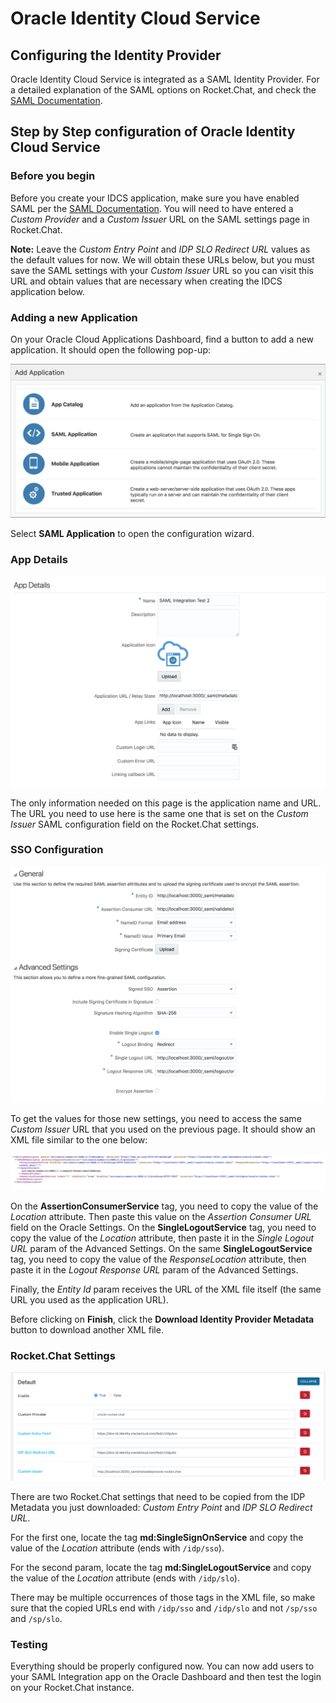 # Oracle Identity Cloud Service

## Configuring the Identity Provider

Oracle Identity Cloud Service is integrated as a SAML Identity Provider. For a detailed explanation of the SAML options on Rocket.Chat, and check the [SAML Documentation](./).

## Step by Step configuration of Oracle Identity Cloud Service

### Before you begin

Before you create your IDCS application, make sure you have enabled SAML per the [SAML Documentation](./). You will need to have entered a _Custom Provider_ and a _Custom Issuer_ URL on the SAML settings page in Rocket.Chat.

**Note:** Leave the _Custom Entry Point_ and _IDP SLO Redirect URL_ values as the default values for now. We will obtain these URLs below, but you must save the SAML settings with your _Custom Issuer_ URL so you can visit this URL and obtain values that are necessary when creating the IDCS application below.

### Adding a new Application

On your Oracle Cloud Applications Dashboard, find a button to add a new application. It should open the following pop-up:

![](../../../../.gitbook/assets/AddApplication.png)

Select **SAML Application** to open the configuration wizard.

### App Details

![](../../../../.gitbook/assets/AppDetails.png)

The only information needed on this page is the application name and URL. The URL you need to use here is the same one that is set on the _Custom Issuer_ SAML configuration field on the Rocket.Chat settings.

### SSO Configuration

![](../../../../.gitbook/assets/SSOConfiguration.png)

To get the values for those new settings, you need to access the same _Custom Issuer_ URL that you used on the previous page. It should show an XML file similar to the one below:

![](../../../../.gitbook/assets/SampleXMLConfiguration.png)

On the **AssertionConsumerService** tag, you need to copy the value of the _Location_ attribute. Then paste this value on the _Assertion Consumer URL_ field on the Oracle Settings. On the **SingleLogoutService** tag, you need to copy the value of the _Location_ attribute, then paste it in the _Single Logout URL_ param of the Advanced Settings. On the same **SingleLogoutService** tag, you need to copy the value of the _ResponseLocation_ attribute, then paste it in the _Logout Response URL_ param of the Advanced Settings.

Finally, the _Entity Id_ param receives the URL of the XML file itself (the same URL you used as the application URL).

Before clicking on **Finish**, click the **Download Identity Provider Metadata** button to download another XML file.

### Rocket.Chat Settings

![](../../../../.gitbook/assets/RocketChatSettings.png)

There are two Rocket.Chat settings that need to be copied from the IDP Metadata you just downloaded: _Custom Entry Point_ and _IDP SLO Redirect URL_.

For the first one, locate the tag **md:SingleSignOnService** and copy the value of the _Location_ attribute (ends with `/idp/sso`).

For the second param, locate the tag **md:SingleLogoutService** and copy the value of the _Location_ attribute (ends with `/idp/slo`).

There may be multiple occurrences of those tags in the XML file, so make sure that the copied URLs end with `/idp/sso` and `/idp/slo` and not `/sp/sso` and `/sp/slo`.

### Testing

Everything should be properly configured now. You can now add users to your SAML Integration app on the Oracle Dashboard and then test the login on your Rocket.Chat instance.
